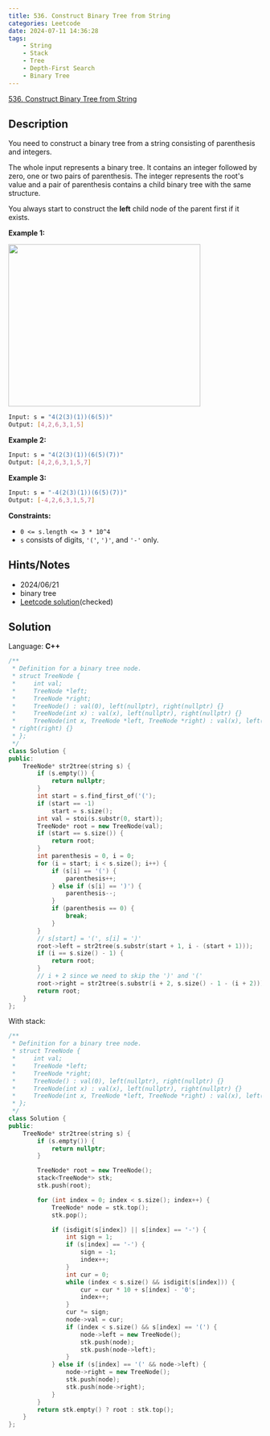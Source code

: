 ```yaml
---
title: 536. Construct Binary Tree from String
categories: Leetcode
date: 2024-07-11 14:36:28
tags:
    - String
    - Stack
    - Tree
    - Depth-First Search
    - Binary Tree
---
```


[536. Construct Binary Tree from String](https://leetcode.com/problems/construct-binary-tree-from-string/description/)

## Description

You need to construct a binary tree from a string consisting of parenthesis and integers.

The whole input represents a binary tree. It contains an integer followed by zero, one or two pairs of parenthesis. The integer represents the root's value and a pair of parenthesis contains a child binary tree with the same structure.

You always start to construct the <b>left</b> child node of the parent first if it exists.

**Example 1:**

<img alt="" src="https://assets.leetcode.com/uploads/2020/09/02/butree.jpg" style="width: 382px; height: 322px;">

```bash
Input: s = "4(2(3)(1))(6(5))"
Output: [4,2,6,3,1,5]
```

**Example 2:**

```bash
Input: s = "4(2(3)(1))(6(5)(7))"
Output: [4,2,6,3,1,5,7]
```

**Example 3:**

```bash
Input: s = "-4(2(3)(1))(6(5)(7))"
Output: [-4,2,6,3,1,5,7]
```

**Constraints:**

- `0 <= s.length <= 3 * 10^4`
- `s` consists of digits, `'('`, `')'`, and `'-'` only.

## Hints/Notes

- 2024/06/21
- binary tree
- [Leetcode solution](https://leetcode.com/problems/construct-binary-tree-from-string/editorial/?envType=company&envId=facebook&favoriteSlug=facebook-three-months)(checked)

## Solution

Language: **C++**

```C++
/**
 * Definition for a binary tree node.
 * struct TreeNode {
 *     int val;
 *     TreeNode *left;
 *     TreeNode *right;
 *     TreeNode() : val(0), left(nullptr), right(nullptr) {}
 *     TreeNode(int x) : val(x), left(nullptr), right(nullptr) {}
 *     TreeNode(int x, TreeNode *left, TreeNode *right) : val(x), left(left),
 * right(right) {}
 * };
 */
class Solution {
public:
    TreeNode* str2tree(string s) {
        if (s.empty()) {
            return nullptr;
        }
        int start = s.find_first_of('(');
        if (start == -1)
            start = s.size();
        int val = stoi(s.substr(0, start));
        TreeNode* root = new TreeNode(val);
        if (start == s.size()) {
            return root;
        }
        int parenthesis = 0, i = 0;
        for (i = start; i < s.size(); i++) {
            if (s[i] == '(') {
                parenthesis++;
            } else if (s[i] == ')') {
                parenthesis--;
            }
            if (parenthesis == 0) {
                break;
            }
        }
        // s[start] = '(', s[i] = ')'
        root->left = str2tree(s.substr(start + 1, i - (start + 1)));
        if (i == s.size() - 1) {
            return root;
        }
        // i + 2 since we need to skip the ')' and '('
        root->right = str2tree(s.substr(i + 2, s.size() - 1 - (i + 2)));
        return root;
    }
};
```

With stack:

```C++
/**
 * Definition for a binary tree node.
 * struct TreeNode {
 *     int val;
 *     TreeNode *left;
 *     TreeNode *right;
 *     TreeNode() : val(0), left(nullptr), right(nullptr) {}
 *     TreeNode(int x) : val(x), left(nullptr), right(nullptr) {}
 *     TreeNode(int x, TreeNode *left, TreeNode *right) : val(x), left(left), right(right) {}
 * };
 */
class Solution {
public:
    TreeNode* str2tree(string s) {
        if (s.empty()) {
            return nullptr;
        }

        TreeNode* root = new TreeNode();
        stack<TreeNode*> stk;
        stk.push(root);

        for (int index = 0; index < s.size(); index++) {
            TreeNode* node = stk.top();
            stk.pop();

            if (isdigit(s[index]) || s[index] == '-') {
                int sign = 1;
                if (s[index] == '-') {
                    sign = -1;
                    index++;
                }
                int cur = 0;
                while (index < s.size() && isdigit(s[index])) {
                    cur = cur * 10 + s[index] - '0';
                    index++;
                }
                cur *= sign;
                node->val = cur;
                if (index < s.size() && s[index] == '(') {
                    node->left = new TreeNode();
                    stk.push(node);
                    stk.push(node->left);
                }
            } else if (s[index] == '(' && node->left) {
                node->right = new TreeNode();
                stk.push(node);
                stk.push(node->right);
            }
        }
        return stk.empty() ? root : stk.top();
    }
};
```
